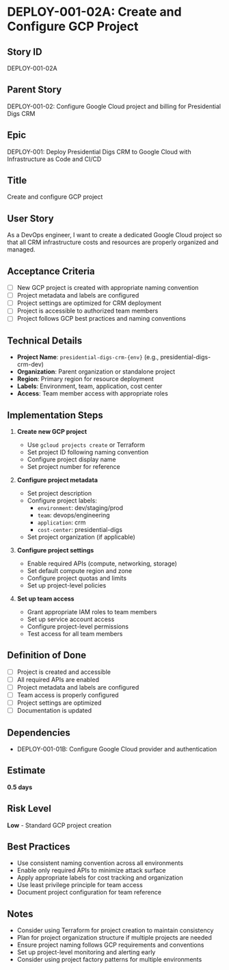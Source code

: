 # DEPLOY-001-02A: Create and Configure GCP Project

## Story ID
DEPLOY-001-02A

## Parent Story
DEPLOY-001-02: Configure Google Cloud project and billing for Presidential Digs CRM

## Epic
DEPLOY-001: Deploy Presidential Digs CRM to Google Cloud with Infrastructure as Code and CI/CD

## Title
Create and configure GCP project

## User Story
As a DevOps engineer, I want to create a dedicated Google Cloud project so that all CRM infrastructure costs and resources are properly organized and managed.

## Acceptance Criteria
- [ ] New GCP project is created with appropriate naming convention
- [ ] Project metadata and labels are configured
- [ ] Project settings are optimized for CRM deployment
- [ ] Project is accessible to authorized team members
- [ ] Project follows GCP best practices and naming conventions

## Technical Details
- **Project Name**: `presidential-digs-crm-{env}` (e.g., presidential-digs-crm-dev)
- **Organization**: Parent organization or standalone project
- **Region**: Primary region for resource deployment
- **Labels**: Environment, team, application, cost center
- **Access**: Team member access with appropriate roles

## Implementation Steps
1. **Create new GCP project**
   - Use `gcloud projects create` or Terraform
   - Set project ID following naming convention
   - Configure project display name
   - Set project number for reference

2. **Configure project metadata**
   - Set project description
   - Configure project labels:
     - `environment`: dev/staging/prod
     - `team`: devops/engineering
     - `application`: crm
     - `cost-center`: presidential-digs
   - Set project organization (if applicable)

3. **Configure project settings**
   - Enable required APIs (compute, networking, storage)
   - Set default compute region and zone
   - Configure project quotas and limits
   - Set up project-level policies

4. **Set up team access**
   - Grant appropriate IAM roles to team members
   - Set up service account access
   - Configure project-level permissions
   - Test access for all team members

## Definition of Done
- [ ] Project is created and accessible
- [ ] All required APIs are enabled
- [ ] Project metadata and labels are configured
- [ ] Team access is properly configured
- [ ] Project settings are optimized
- [ ] Documentation is updated

## Dependencies
- DEPLOY-001-01B: Configure Google Cloud provider and authentication

## Estimate
**0.5 days**

## Risk Level
**Low** - Standard GCP project creation

## Best Practices
- Use consistent naming convention across all environments
- Enable only required APIs to minimize attack surface
- Apply appropriate labels for cost tracking and organization
- Use least privilege principle for team access
- Document project configuration for team reference

## Notes
- Consider using Terraform for project creation to maintain consistency
- Plan for project organization structure if multiple projects are needed
- Ensure project naming follows GCP requirements and conventions
- Set up project-level monitoring and alerting early
- Consider using project factory patterns for multiple environments
